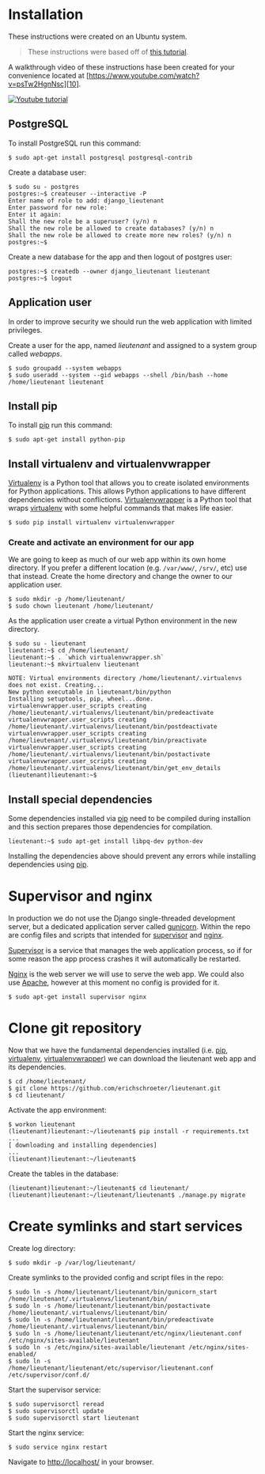 # Installation

These instructions were created on an Ubuntu system.

> These instructions were based off of [this tutorial][0].

A walkthrough video of these instructions hase been created for your
convenience located at [https://www.youtube.com/watch?v=psTw2HgnNsc][10].

[![Youtube tutorial](https://img.youtube.com/vi/psTw2HgnNsc/0.jpg)](https://www.youtube.com/watch?v=psTw2HgnNsc)

## PostgreSQL

To install PostgreSQL run this command:

    $ sudo apt-get install postgresql postgresql-contrib

Create a database user:

    $ sudo su - postgres
    postgres:~$ createuser --interactive -P
    Enter name of role to add: django_lieutenant
    Enter password for new role:
    Enter it again:
    Shall the new role be a superuser? (y/n) n
    Shall the new role be allowed to create databases? (y/n) n
    Shall the new role be allowed to create more new roles? (y/n) n
    postgres:~$

Create a new database for the app and then logout of postgres user:

    postgres:~$ createdb --owner django_lieutenant lieutenant
    postgres:~$ logout

## Application user

In order to improve security we should run the web application with limited
privileges.

Create a user for the app, named _lieutenant_ and assigned to a system group
called _webapps_.

    $ sudo groupadd --system webapps
    $ sudo useradd --system --gid webapps --shell /bin/bash --home /home/lieutenant lieutenant

## Install pip

To install [pip][3] run this command:

    $ sudo apt-get install python-pip

## Install virtualenv and virtualenvwrapper

[Virtualenv][1] is a Python tool that allows you to create isolated environments
for Python applications. This allows Python applications to have different
dependencies without conflictions. [Virtualenvwrapper][2] is a Python tool that
wraps [virtualenv][1] with some helpful commands that makes life easier.

    $ sudo pip install virtualenv virtualenvwrapper

### Create and activate an environment for our app

We are going to keep as much of our web app within its own home directory. If
you prefer a different location (e.g. `/var/www/`, `/srv/`, etc) use that
instead. Create the home directory and change the owner to our application user.

    $ sudo mkdir -p /home/lieutenant/
    $ sudo chown lieutenant /home/lieutenant/

As the application user create a virtual Python environment in the new
directory.

    $ sudo su - lieutenant
    lieutenant:~$ cd /home/lieutenant/
    lieutenant:~$ . `which virtualenvwrapper.sh`
    lieutenant:~$ mkvirtualenv lieutenant

    NOTE: Virtual environments directory /home/lieutenant/.virtualenvs does not exist. Creating...
    New python executable in lieutenant/bin/python
    Installing setuptools, pip, wheel...done.
    virtualenvwrapper.user_scripts creating /home/lieutenant/.virtualenvs/lieutenant/bin/predeactivate
    virtualenvwrapper.user_scripts creating /home/lieutenant/.virtualenvs/lieutenant/bin/postdeactivate
    virtualenvwrapper.user_scripts creating /home/lieutenant/.virtualenvs/lieutenant/bin/preactivate
    virtualenvwrapper.user_scripts creating /home/lieutenant/.virtualenvs/lieutenant/bin/postactivate
    virtualenvwrapper.user_scripts creating /home/lieutenant/.virtualenvs/lieutenant/bin/get_env_details
    (lieutenant)lieutenant:~$

## Install special dependencies

Some dependencies installed via [pip][3] need to be compiled during installion
and this section prepares those dependencies for compilation.

    lieutenant:~$ sudo apt-get install libpq-dev python-dev

Installing the dependencies above should prevent any errors while installing
dependencies using [pip][3].

# Supervisor and nginx

In production we do not use the Django single-threaded development server, but
a dedicated application server called [gunicorn][5]. Within the repo are config
files and scripts that intended for [supervisor][6] and [nginx][7].

[Supervisor][6] is a service that manages the web application process, so if
for some reason the app process crashes it will automatically be restarted.

[Nginx][7] is the web server we will use to serve the web app. We could also
use [Apache][8], however at this moment no config is provided for it.

    $ sudo apt-get install supervisor nginx

# Clone git repository

Now that we have the fundamental dependencies installed (i.e. [pip][3],
[virtualenv][1], [virtualenvwrapper][2]) we can download the lieutenant web app
and its dependencies.

    $ cd /home/lieutenant/
    $ git clone https://github.com/erichschroeter/lieutenant.git
    $ cd lieutenant/

Activate the app environment:

    $ workon lieutenant
    (lieutenant)lieutenant:~/lieutenant$ pip install -r requirements.txt
    ...
    [ downloading and installing dependencies]
    ...
    (lieutenant)lieutenant:~/lieutenant$

Create the tables in the database:

    (lieutenant)lieutenant:~/lieutenant$ cd lieutenant/
    (lieutenant)lieutenant:~/lieutenant/lieutenant$ ./manage.py migrate

# Create symlinks and start services

Create log directory:

    $ sudo mkdir -p /var/log/lieutenant/

Create symlinks to the provided config and script files in the repo:

    $ sudo ln -s /home/lieutenant/lieutenant/bin/gunicorn_start /home/lieutenant/.virtualenvs/lieutenant/bin/
    $ sudo ln -s /home/lieutenant/lieutenant/bin/postactivate /home/lieutenant/.virtualenvs/lieutenant/bin/
    $ sudo ln -s /home/lieutenant/lieutenant/bin/predeactivate /home/lieutenant/.virtualenvs/lieutenant/bin/
    $ sudo ln -s /home/lieutenant/lieutenant/etc/nginx/lieutenant.conf /etc/nginx/sites-available/lieutenant
    $ sudo ln -s /etc/nginx/sites-available/lieutenant /etc/nginx/sites-enabled/
    $ sudo ln -s /home/lieutenant/lieutenant/etc/supervisor/lieutenant.conf /etc/supervisor/conf.d/

Start the supervisor service:

    $ sudo supervisorctl reread
    $ sudo supervisorctl update
    $ sudo supervisorctl start lieutenant

Start the nginx service:

    $ sudo service nginx restart

Navigate to [http://localhost/][9] in your browser.

[0]: http://michal.karzynski.pl/blog/2013/06/09/django-nginx-gunicorn-virtualenv-supervisor/
[1]: https://virtualenv.readthedocs.org/
[2]: https://virtualenvwrapper.readthedocs.org/
[3]: https://pip.readthedocs.org/
[4]: https://pypi.python.org/pypi/psycopg2
[5]: http://gunicorn.org/
[6]: https://pypi.python.org/pypi/supervisor
[7]: https://www.nginx.com/
[8]: https://httpd.apache.org/
[9]: http://localhost/
[10]: https://www.youtube.com/watch?v=psTw2HgnNsc
